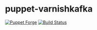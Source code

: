 # puppet-varnishkafka

[![Puppet Forge](http://img.shields.io/puppetforge/v/camptocamp/varnishkafka.svg)](https://forge.puppetlabs.com/camptocamp/varnishkafka)
[![Build Status](https://travis-ci.org/camptocamp/puppet-varnishkafka.png?branch=master)](https://travis-ci.org/camptocamp/puppet-varnishkafka)
